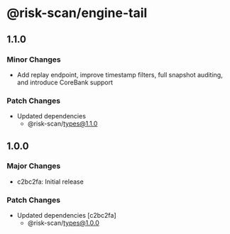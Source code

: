 # @risk-scan/engine-tail

## 1.1.0

### Minor Changes

- Add replay endpoint, improve timestamp filters, full snapshot auditing, and introduce CoreBank support

### Patch Changes

- Updated dependencies
    - @risk-scan/types@1.1.0

## 1.0.0

### Major Changes

- c2bc2fa: Initial release

### Patch Changes

- Updated dependencies [c2bc2fa]
    - @risk-scan/types@1.0.0
